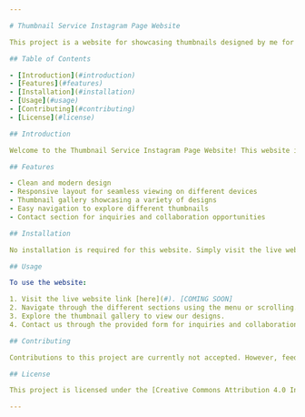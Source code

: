 ```yaml
---

# Thumbnail Service Instagram Page Website

This project is a website for showcasing thumbnails designed by me for Instagram posts.

## Table of Contents

- [Introduction](#introduction)
- [Features](#features)
- [Installation](#installation)
- [Usage](#usage)
- [Contributing](#contributing)
- [License](#license)

## Introduction

Welcome to the Thumbnail Service Instagram Page Website! This website is designed to showcase our collection of thumbnails created specifically for Instagram posts. Whether you're a content creator, influencer, or social media marketer, our thumbnails are crafted to enhance the visual appeal of your Instagram content.

## Features

- Clean and modern design
- Responsive layout for seamless viewing on different devices
- Thumbnail gallery showcasing a variety of designs
- Easy navigation to explore different thumbnails
- Contact section for inquiries and collaboration opportunities

## Installation

No installation is required for this website. Simply visit the live website link to access the content. [WILL BE UPDATED SOON]

## Usage

To use the website:

1. Visit the live website link [here](#). [COMING SOON]
2. Navigate through the different sections using the menu or scrolling.
3. Explore the thumbnail gallery to view our designs.
4. Contact us through the provided form for inquiries and collaboration opportunities.

## Contributing

Contributions to this project are currently not accepted. However, feedback and suggestions are always welcome. If you have any ideas for improving the website or would like to request a custom thumbnail design, feel free to contact us using the provided form.

## License

This project is licensed under the [Creative Commons Attribution 4.0 International License](https://creativecommons.org/licenses/by/4.0/).

---
```

